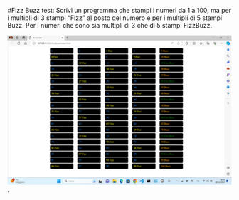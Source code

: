 #Fizz Buzz test:
Scrivi un programma che stampi i numeri da 1
a 100, ma per i multipli di 3 stampi “Fizz” al
posto del numero e per i multipli di 5 stampi
Buzz. Per i numeri che sono sia multipli di 3
che di 5 stampi FizzBuzz.


![parte grafica del gioco fizzBuzz](./screen/Screenshot%20(6).png).
